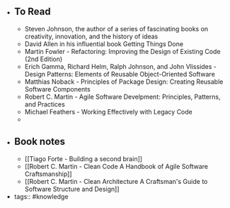 - ## To Read
	- Steven Johnson, the author of a series of fascinating books on creativity, innovation, and the history of ideas
	- David Allen in his influential book Getting Things Done
	- Martin Fowler - Refactoring: Improving the Design of Existing Code (2nd Edition)
	- Erich Gamma, Richard Helm, Ralph Johnson, and John Vlissides - Design Patterns: Elements of Reusable Object-Oriented Software
	- Matthias Noback - Principles of Package Design: Creating Reusable Software Components
	- Robert C. Martin - Agile Software Develpment: Principles, Patterns, and Practices
	- Michael Feathers - Working Effectively with Legacy Code
	-
- ## Book notes
	- [[Tiago Forte - Building a second brain]]
	- [[Robert C. Martin - Clean Code A Handbook of Agile Software Craftsmanship]]
	- [[Robert C. Martin - Clean Architecture A Craftsman's Guide to Software Structure and Design]]
- tags:: #knowledge